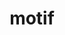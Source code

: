 ---
title: "motif"
layout: cache
categories: [package, develop]
meta: {"compilers": ["gcc@=11.4.0"], "num_specs": 8, "num_specs_by_stack": {"hep": 8, "root": 8}, "oss": ["ubuntu22.04"], "platforms": ["linux"], "stacks": ["hep", "root"], "targets": ["x86_64_v3"], "versions": ["2.3.8"]}
spec_details: [{"compiler": "gcc@=11.4.0", "hash": "6hp4z7353ntcymrnwgprfq7nskcvpgek", "os": "ubuntu22.04", "platform": "linux", "size": "-", "stacks": ["hep", "root"], "tarball": "https://binaries.spack.io/develop/build_cache/linux-ubuntu22.04-x86_64_v3/gcc-11.4.0/motif-2.3.8/linux-ubuntu22.04-x86_64_v3-gcc-11.4.0-motif-2.3.8-6hp4z7353ntcymrnwgprfq7nskcvpgek.spack", "target": "x86_64_v3", "variants": ["build_system=autotools", "patches=91e9301,f9e6efa"], "versions": ["2.3.8"]}, {"compiler": "gcc@=11.4.0", "hash": "722l3byz7uyovxbpozkqz7hlwk5srctk", "os": "ubuntu22.04", "platform": "linux", "size": "-", "stacks": ["hep", "root"], "tarball": "https://binaries.spack.io/develop/build_cache/linux-ubuntu22.04-x86_64_v3/gcc-11.4.0/motif-2.3.8/linux-ubuntu22.04-x86_64_v3-gcc-11.4.0-motif-2.3.8-722l3byz7uyovxbpozkqz7hlwk5srctk.spack", "target": "x86_64_v3", "variants": ["build_system=autotools", "patches=91e9301,f9e6efa"], "versions": ["2.3.8"]}, {"compiler": "gcc@=11.4.0", "hash": "gef4gnqdxm3uiz2ghhtiz7dxp3rpjpvq", "os": "ubuntu22.04", "platform": "linux", "size": "-", "stacks": ["hep", "root"], "tarball": "https://binaries.spack.io/develop/build_cache/linux-ubuntu22.04-x86_64_v3/gcc-11.4.0/motif-2.3.8/linux-ubuntu22.04-x86_64_v3-gcc-11.4.0-motif-2.3.8-gef4gnqdxm3uiz2ghhtiz7dxp3rpjpvq.spack", "target": "x86_64_v3", "variants": ["build_system=autotools", "patches=91e9301,f9e6efa"], "versions": ["2.3.8"]}, {"compiler": "gcc@=11.4.0", "hash": "hbtnlxpfm4nfrnchzszhha657jmqagb7", "os": "ubuntu22.04", "platform": "linux", "size": "-", "stacks": ["hep", "root"], "tarball": "https://binaries.spack.io/develop/build_cache/linux-ubuntu22.04-x86_64_v3/gcc-11.4.0/motif-2.3.8/linux-ubuntu22.04-x86_64_v3-gcc-11.4.0-motif-2.3.8-hbtnlxpfm4nfrnchzszhha657jmqagb7.spack", "target": "x86_64_v3", "variants": ["build_system=autotools", "patches=91e9301,f9e6efa"], "versions": ["2.3.8"]}, {"compiler": "gcc@=11.4.0", "hash": "lwuzcsr4b5jgypipfp5slqkstq4abalo", "os": "ubuntu22.04", "platform": "linux", "size": "-", "stacks": ["hep", "root"], "tarball": "https://binaries.spack.io/develop/build_cache/linux-ubuntu22.04-x86_64_v3/gcc-11.4.0/motif-2.3.8/linux-ubuntu22.04-x86_64_v3-gcc-11.4.0-motif-2.3.8-lwuzcsr4b5jgypipfp5slqkstq4abalo.spack", "target": "x86_64_v3", "variants": ["build_system=autotools", "patches=91e9301,f9e6efa"], "versions": ["2.3.8"]}, {"compiler": "gcc@=11.4.0", "hash": "sthcyqxyhoshgslgwldpmtj3mf2yaqum", "os": "ubuntu22.04", "platform": "linux", "size": "-", "stacks": ["hep", "root"], "tarball": "https://binaries.spack.io/develop/build_cache/linux-ubuntu22.04-x86_64_v3/gcc-11.4.0/motif-2.3.8/linux-ubuntu22.04-x86_64_v3-gcc-11.4.0-motif-2.3.8-sthcyqxyhoshgslgwldpmtj3mf2yaqum.spack", "target": "x86_64_v3", "variants": ["build_system=autotools", "patches=91e9301,f9e6efa"], "versions": ["2.3.8"]}, {"compiler": "gcc@=11.4.0", "hash": "x5xmhsep2edxslmfdb2sevcahj7wm7ge", "os": "ubuntu22.04", "platform": "linux", "size": "-", "stacks": ["hep", "root"], "tarball": "https://binaries.spack.io/develop/build_cache/linux-ubuntu22.04-x86_64_v3/gcc-11.4.0/motif-2.3.8/linux-ubuntu22.04-x86_64_v3-gcc-11.4.0-motif-2.3.8-x5xmhsep2edxslmfdb2sevcahj7wm7ge.spack", "target": "x86_64_v3", "variants": ["build_system=autotools", "patches=91e9301,f9e6efa"], "versions": ["2.3.8"]}, {"compiler": "gcc@=11.4.0", "hash": "zrcv6bkviev7iux66ta3b4e2mjoggrvg", "os": "ubuntu22.04", "platform": "linux", "size": "-", "stacks": ["hep", "root"], "tarball": "https://binaries.spack.io/develop/build_cache/linux-ubuntu22.04-x86_64_v3/gcc-11.4.0/motif-2.3.8/linux-ubuntu22.04-x86_64_v3-gcc-11.4.0-motif-2.3.8-zrcv6bkviev7iux66ta3b4e2mjoggrvg.spack", "target": "x86_64_v3", "variants": ["build_system=autotools", "patches=91e9301,f9e6efa"], "versions": ["2.3.8"]}]
---